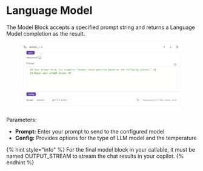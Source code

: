 # Language Model

The Model Block accepts a specified prompt string and returns a Language Model completion as the result.

<figure><img src="../../../.gitbook/assets/Screenshot 2023-07-18 at 3.37.07 PM.png" alt=""><figcaption></figcaption></figure>

Parameters:

* **Prompt:** Enter your prompt to send to the configured model
* **Config:** Provides options for the type of LLM model and the temperature

{% hint style="info" %}
For the final model block in your callable, it must be named OUTPUT\_STREAM to stream the chat results in your copilot.
{% endhint %}

